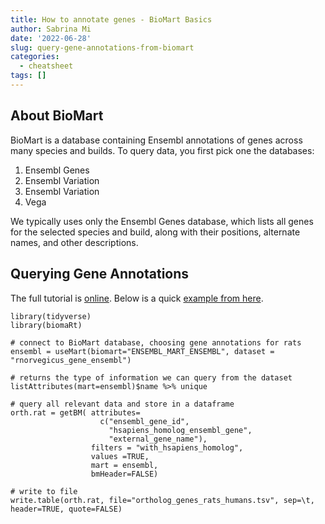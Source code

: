 ```yaml
---
title: How to annotate genes - BioMart Basics
author: Sabrina Mi
date: '2022-06-28'
slug: query-gene-annotations-from-biomart
categories:
  - cheatsheet
tags: []
---
```


## About BioMart

BioMart is a database containing Ensembl annotations of genes across many species and builds. To query data, you first pick one the databases:
1. Ensembl Genes
2. Ensembl Variation
3. Ensembl Variation
4. Vega

We typically uses only the Ensembl Genes database, which lists all genes for the selected species and build, along with their positions, alternate names, and other descriptions.

## Querying Gene Annotations

The full tutorial is [online](https://useast.ensembl.org/info/data/biomart/how_to_use_biomart.html). Below is a quick [example from here](example_query.R).

```
library(tidyverse)
library(biomaRt)

# connect to BioMart database, choosing gene annotations for rats
ensembl = useMart(biomart="ENSEMBL_MART_ENSEMBL", dataset = "rnorvegicus_gene_ensembl")

# returns the type of information we can query from the dataset
listAttributes(mart=ensembl)$name %>% unique

# query all relevant data and store in a dataframe
orth.rat = getBM( attributes=
                    c("ensembl_gene_id", 
                      "hsapiens_homolog_ensembl_gene",
                      "external_gene_name"),
                  filters = "with_hsapiens_homolog",
                  values =TRUE,
                  mart = ensembl,
                  bmHeader=FALSE)

# write to file
write.table(orth.rat, file="ortholog_genes_rats_humans.tsv", sep=\t, header=TRUE, quote=FALSE)
```
